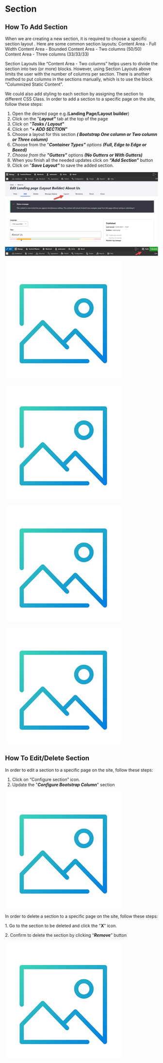 # Section

## How To Add Section

When we are creating a new section, it is required to choose a specific section layout . Here are some common section layouts: Content Area - Full Width Content Area - Bounded Content Area - Two columns (50/50) Content Area - Three columns (33/33/33)

Section Layouts like “Content Area - Two columns” helps users to divide the section into two (or more) blocks. However, using Section Layouts above limits the user with the number of columns per section. There is another method to put columns in the sections manually, which is to use the block “Columnized Static Content”.

We could also add styling to each section by assigning the section to different CSS Class. In order to add a section to a specific page on the site, follow these steps:

1. Open the desired page e.g.(**Landing Page/Layout builder**)
2. &#x20;Click on the "_**Layout"**_ tab at the top of the page
3. Click on "_**Tasks / Layout**_**"**
4. Click on **“+ **_**ADD SECTION**_**”**
5. Choose a layout for this section _**( Bootstrap One column or Two column or Three column)**_
6. Choose from the "_**Container Types"** options **(Full, Edge to Edge or Boxed)**_
7. _Choose from the **"Gutters"**_ options _**(No Gutters or With Gutters)**_
8. When you finish all the needed updates click on _**“Add Section”**_ button
9. Click on "_**Save Layout"**_ to save the added section.

![](<../../.gitbook/assets/image (49).png>)

&#x20;

![](<../../.gitbook/assets/image (43).png>)

!["Add a Section" Screenshot](<../../.gitbook/assets/Image1 (2).jpg>)

![Add Bootstrap Columns Screenshot](<../../.gitbook/assets/Image1 (1).jpg>)

![Add Configure Column Screenshot](../../.gitbook/assets/Image1.jpg)

![Add Save Layout Screenshot](<../../.gitbook/assets/image (44).png>)

## How To Edit/Delete Section



In order to edit a section to a specific page on the site, follow these steps:

1. Click on “Configure section” icon.
2. Update the "_**Configure Bootstrap Column**_" section

![Add Configure Section Screenshot](<../../.gitbook/assets/image (46) (1).png>)

In order to delete a section to a specific page on the site, follow these steps:&#x20;

1\. Go to the section to be deleted and click the "**X**" icon.&#x20;

2\. Confirm to delete the section by clicking “_**Remove**_” button

![Add Remove Section Screenshot](<../../.gitbook/assets/image (46) (1).png>)
